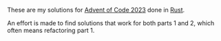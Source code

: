 These are my solutions for [Advent of Code 2023](https://adventofcode.com/2022) done in [Rust](https://www.rust-lang.org).

An effort is made to find solutions that work for both parts 1 and 2, which often means refactoring part 1.